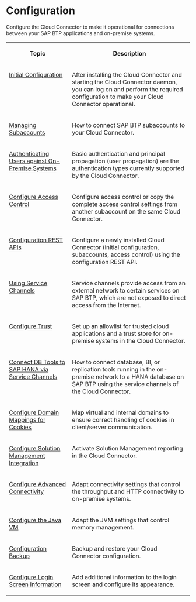 <!-- loioec68ee242c3d4c7797fc53bb65abcd71 -->

# Configuration

Configure the Cloud Connector to make it operational for connections between your SAP BTP applications and on-premise systems.


<table>
<tr>
<th valign="top">

Topic

</th>
<th valign="top">

Description

</th>
</tr>
<tr>
<td valign="top">

[Initial Configuration](initial-configuration-db9170a.md)

</td>
<td valign="top">

After installing the Cloud Connector and starting the Cloud Connector daemon, you can log on and perform the required configuration to make your Cloud Connector operational.

</td>
</tr>
<tr>
<td valign="top">

[Managing Subaccounts](managing-subaccounts-f16df12.md)

</td>
<td valign="top">

How to connect SAP BTP subaccounts to your Cloud Connector.

</td>
</tr>
<tr>
<td valign="top">

[Authenticating Users against On-Premise Systems](authenticating-users-against-on-premise-systems-b643fbe.md)

</td>
<td valign="top">

Basic authentication and principal propagation \(user propagation\) are the authentication types currently supported by the Cloud Connector.

</td>
</tr>
<tr>
<td valign="top">

[Configure Access Control](configure-access-control-f42fe44.md)

</td>
<td valign="top">

Configure access control or copy the complete access control settings from another subaccount on the same Cloud Connector.

</td>
</tr>
<tr>
<td valign="top">

[Configuration REST APIs](configuration-rest-apis-cfb9d57.md)

</td>
<td valign="top">

Configure a newly installed Cloud Connector \(initial configuration, subaccounts, access control\) using the configuration REST API.

</td>
</tr>
<tr>
<td valign="top">

[Using Service Channels](using-service-channels-16f6342.md)

</td>
<td valign="top">

Service channels provide access from an external network to certain services on SAP BTP, which are not exposed to direct access from the Internet.

</td>
</tr>
<tr>
<td valign="top">

[Configure Trust](configure-trust-13bfb28.md)

</td>
<td valign="top">

Set up an allowlist for trusted cloud applications and a trust store for on-premise systems in the Cloud Connector.

</td>
</tr>
<tr>
<td valign="top">

[Connect DB Tools to SAP HANA via Service Channels](connect-db-tools-to-sap-hana-via-service-channels-64d6a51.md)

</td>
<td valign="top">

How to connect database, BI, or replication tools running in the on-premise network to a HANA database on SAP BTP using the service channels of the Cloud Connector.

</td>
</tr>
<tr>
<td valign="top">

[Configure Domain Mappings for Cookies](configure-domain-mappings-for-cookies-b7d257b.md)

</td>
<td valign="top">

Map virtual and internal domains to ensure correct handling of cookies in client/server communication.

</td>
</tr>
<tr>
<td valign="top">

[Configure Solution Management Integration](configure-solution-management-integration-3a058a2.md)

</td>
<td valign="top">

Activate Solution Management reporting in the Cloud Connector.

</td>
</tr>
<tr>
<td valign="top">

[Configure Advanced Connectivity](configure-advanced-connectivity-3975253.md)

</td>
<td valign="top">

Adapt connectivity settings that control the throughput and HTTP connectivity to on-premise systems.

</td>
</tr>
<tr>
<td valign="top">

[Configure the Java VM](configure-the-java-vm-09e62bc.md)

</td>
<td valign="top">

Adapt the JVM settings that control memory management.

</td>
</tr>
<tr>
<td valign="top">

[Configuration Backup](configuration-backup-abd1ba7.md) 

</td>
<td valign="top">

Backup and restore your Cloud Connector configuration.

</td>
</tr>
<tr>
<td valign="top">

[Configure Login Screen Information](configure-login-screen-information-916df5b.md)

</td>
<td valign="top">

Add additional information to the login screen and configure its appearance.

</td>
</tr>
</table>

